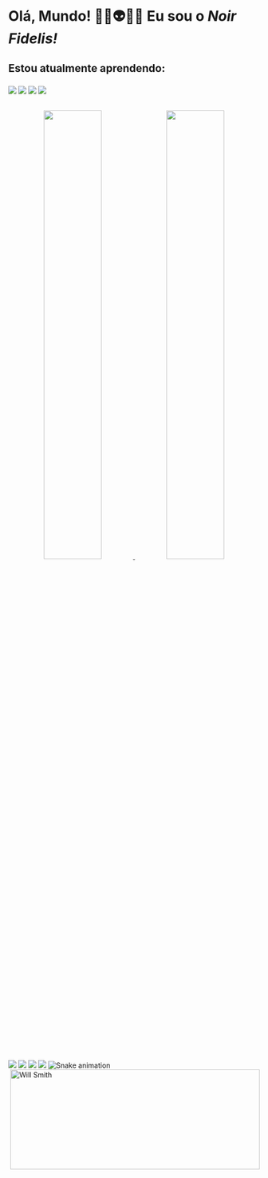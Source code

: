 ### <h1>**Olá, Mundo! ✌🏿👽✌🏿 Eu sou o _Noir Fidelis!_**</h1>
<h2> Estou atualmente aprendendo:
</h2>
<div>
<h3> <img src="https://img.shields.io/badge/HTML5-E34F26?style=for-the-badge&logo=html5&logoColor=white"> <img src="https://img.shields.io/badge/CSS3-1572B6?style=for-the-badge&logo=css3&logoColor=white"> <img src="https://img.shields.io/badge/JavaScript-F7DF1E?style=for-the-badge&logo=javascript&logoColor=black"> <img src="https://img.shields.io/badge/Python-3776AB?style=for-the-badge&logo=python&logoColor=white" </h3>


</div>

##

<div align="center">
  <a href="https://github.com/noirfidelis">
  <img width="48%" src="https://github-readme-stats.vercel.app/api?username=noirfidelis&show_icons=true&theme=chartreuse-dark&include_all_commits=true&count_private=true"/>
  <img width="48%" src="https://github-readme-stats.vercel.app/api/top-langs/?username=noirfidelis&layout=compact&langs_count=7&theme=chartreuse-dark"/>
</div>
</div>


##

<div>
  <a href="https://www.linkedin.com/in/luanfidelis/" target="_blank"><img src="https://img.shields.io/badge/-LinkedIn-%230077B5?style=for-the-badge&logo=linkedin&logoColor=white" target="_blank"></a> 
 </a>
  <a href="https://www.duolingo.com/profile/LuanFidelis7"><img src="https://img.shields.io/badge/Duolingo-58CC02?style=for-the-badge&logo=Duolingo&logoColor=white" target="_blank"></a>
  <a href = "mailto:noirfidelis@gmail.com"><img src="https://img.shields.io/badge/-Gmail-%23333?style=for-the-badge&logo=gmail&logoColor=white" target="_blank"></a>
  <a href ="https://t.me/noirfidelis"><img src="https://img.shields.io/badge/Telegram-2CA5E0?style=for-the-badge&logo=telegram&logoColor=white" target="_blank"></a>
  <img align="right" alt="Will Smith" height="200" width="500" src="https://i.pinimg.com/564x/78/d6/8a/78d68a5864e2b229374dfc2df66ab31b.jpg"

  ![Snake animation](https://github.com/noirfidelis/noirfidelis/blob/output/github-contribution-grid-snake.svg)

</div>
